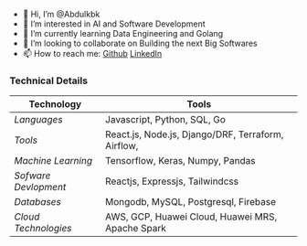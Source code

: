 - 👋 Hi, I’m @Abdulkbk
- 👀 I’m interested in AI and Software Development
- 🌱 I’m currently learning Data Engineering and Golang
- 💞️ I’m looking to collaborate on Building the next Big Softwares
- 📫 How to reach me: [Github](https://github.com/Abdulkbk/Abdulkbk) [LinkedIn](https://www.linkedin.com/in/abdulkbk/)

### Technical Details
| Technology | Tools |
| -------------| ------------- |
|*Languages* | Javascript, Python, SQL, Go |
|*Tools*| React.js, Node.js, Django/DRF, Terraform, Airflow, | 
|*Machine Learning*| Tensorflow, Keras, Numpy, Pandas |
|*Sofware Devlopment* | Reactjs, Expressjs, Tailwindcss |
|*Databases*| Mongodb, MySQL, Postgresql, Firebase |
|*Cloud Technologies*| AWS, GCP, Huawei Cloud, Huawei MRS, Apache Spark |
<!---
Abdulkbk/Abdulkbk is a ✨ special ✨ repository because its `README.md` (this file) appears on your GitHub profile.
You can click the Preview link to take a look at your changes.
--->
